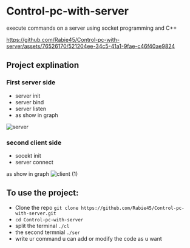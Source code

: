 # Control-pc-with-server
execute commands on a server using socket programming and C++

https://github.com/Rabie45/Control-pc-with-server/assets/76526170/521204ee-34c5-41a1-9fae-c46f40ae9824
## Project explination
 ### First server side
   - server init
   - server bind
   - server listen
   - as show in graph

![server](https://github.com/Rabie45/Control-pc-with-server/assets/76526170/85c710d6-9fdb-4ad5-b1fc-9f7530df6405)
 ### second client side
   - socekt init
   - server connect
     
 as show in graph
![client (1)](https://github.com/Rabie45/Control-pc-with-server/assets/76526170/221c2378-f019-4968-8d67-a1854116a770)


## To use the project:
 - Clone the repo ``` git clone https://github.com/Rabie45/Control-pc-with-server.git ```
 - ``` cd Control-pc-with-server ```
 - split the terminal ``` ./cl ```
 - the second termnial ``` ./ser ```
 - write ur command u can add or modify the code as u want


